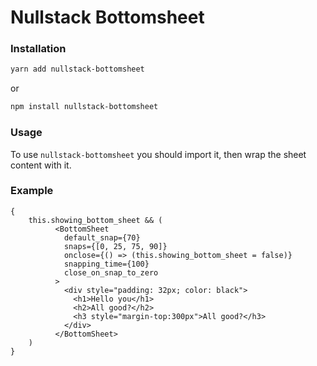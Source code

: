 # Nullstack Bottomsheet

### Installation

```bash
yarn add nullstack-bottomsheet
```

or

```bash
npm install nullstack-bottomsheet
```

### Usage

To use `nullstack-bottomsheet` you should import it, then wrap the sheet content with it.

### Example

```tsx
{
    this.showing_bottom_sheet && (
          <BottomSheet
            default_snap={70}
            snaps={[0, 25, 75, 90]}
            onclose={() => (this.showing_bottom_sheet = false)}
            snapping_time={100}
            close_on_snap_to_zero
          >
            <div style="padding: 32px; color: black">
              <h1>Hello you</h1>
              <h2>All good?</h2>
              <h3 style="margin-top:300px">All good?</h3>
            </div>
          </BottomSheet>
    )
}
```